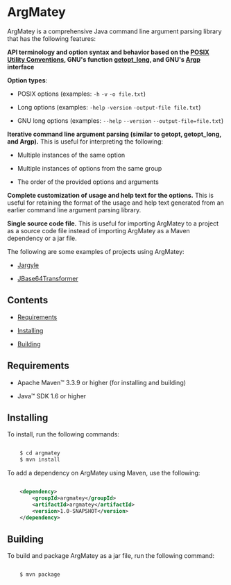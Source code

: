 # ArgMatey

ArgMatey is a comprehensive Java command line argument parsing library that has the following features:

**API terminology and option syntax and behavior based on the [POSIX Utility Conventions](http://pubs.opengroup.org/onlinepubs/9699919799/basedefs/V1_chap12.html), GNU's function [getopt_long](http://www.gnu.org/software/libc/manual/html_node/Getopt-Long-Options.html#Getopt-Long-Options), and GNU's [Argp](http://www.gnu.org/software/libc/manual/html_node/Argp.html#Argp) interface**
 
**Option types**:
 
- POSIX options (examples: `-h` `-v` `-o file.txt`)
    
- Long options (examples: `-help` `-version` `-output-file file.txt`)
    
- GNU long options (examples: `--help` `--version` `--output-file=file.txt`)
     
**Iterative command line argument parsing (similar to getopt, getopt_long, and Argp).** This is useful for interpreting the following:

- Multiple instances of the same option
  
- Multiple instances of options from the same group
  
- The order of the provided options and arguments 
 
**Complete customization of usage and help text for the options.** This is useful for retaining the format of the usage and help text generated from an earlier command line argument parsing library.

**Single source code file.** This is useful for importing ArgMatey to a project as a source code file instead of importing ArgMatey as a Maven dependency or a jar file.

The following are some examples of projects using ArgMatey:

- [Jargyle](https://github.com/jh3nd3rs0n/jargyle)

- [JBase64Transformer](https://github.com/jh3nd3rs0n/jbase64transformer)

## Contents

- [Requirements](#requirements)

- [Installing](#installing)

- [Building](#building)

## Requirements

- Apache Maven&#8482; 3.3.9 or higher (for installing and building) 

- Java&#8482; SDK 1.6 or higher

<a name="installing"></a>

## Installing

To install, run the following commands:

```bash

    $ cd argmatey
    $ mvn install

```

To add a dependency on ArgMatey using Maven, use the following:

```xml

    <dependency>
    	<groupId>argmatey</groupId>
    	<artifactId>argmatey</artifactId>
    	<version>1.0-SNAPSHOT</version>
    </dependency>

```

## Building

To build and package ArgMatey as a jar file, run the following command:

```bash

    $ mvn package

```
